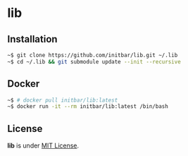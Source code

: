 # lib

## Installation

```bash
~$ git clone https://github.com/initbar/lib.git ~/.lib
~$ cd ~/.lib && git submodule update --init --recursive
```

## Docker

```bash
~$ # docker pull initbar/lib:latest
~$ docker run -it --rm initbar/lib:latest /bin/bash
```

## License

**lib** is under [MIT License](./LICENSE.md).
